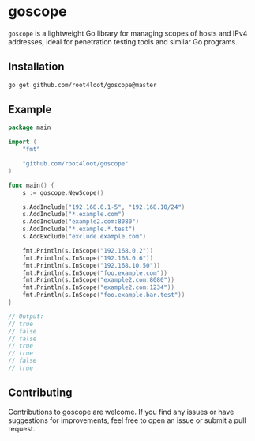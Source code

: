 # goscope

`goscope` is a lightweight Go library for managing scopes of hosts and IPv4 addresses, ideal for penetration testing tools and similar Go programs.

## Installation

```bash
go get github.com/root4loot/goscope@master
```

## Example

```go
package main

import (
	"fmt"

	"github.com/root4loot/goscope"
)

func main() {
	s := goscope.NewScope()

	s.AddInclude("192.168.0.1-5", "192.168.10/24")
	s.AddInclude("*.example.com")
	s.AddInclude("example2.com:8080")
	s.AddInclude("*.example.*.test")
	s.AddExclude("exclude.example.com")

	fmt.Println(s.InScope("192.168.0.2"))
	fmt.Println(s.InScope("192.168.0.6"))
	fmt.Println(s.InScope("192.168.10.50"))
	fmt.Println(s.InScope("foo.example.com"))
	fmt.Println(s.InScope("example2.com:8080"))
	fmt.Println(s.InScope("example2.com:1234"))
	fmt.Println(s.InScope("foo.example.bar.test"))
}

// Output:
// true
// false
// false
// true
// true
// false
// true
```

## Contributing

Contributions to goscope are welcome. If you find any issues or have suggestions for improvements, feel free to open an issue or submit a pull request.